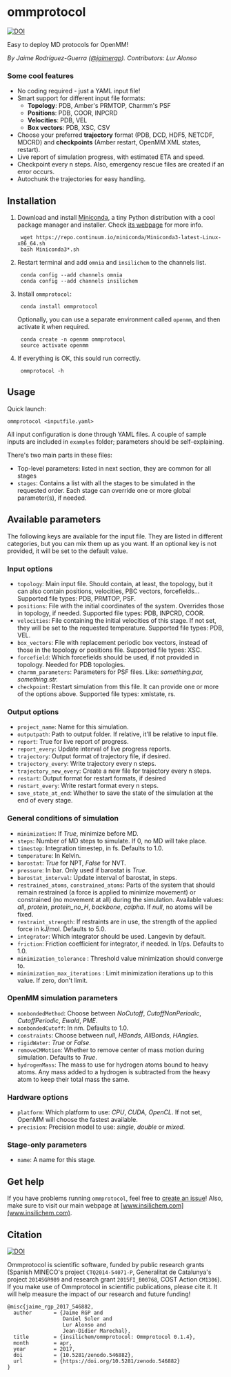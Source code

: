 ommprotocol
===========

[![DOI](https://zenodo.org/badge/50431234.svg)](https://zenodo.org/badge/latestdoi/50431234)

Easy to deploy MD protocols for OpenMM!

*By Jaime Rodríguez-Guerra ([@jaimergp](https://github.com/jaimergp)). Contributors: Lur Alonso*

### Some cool features

- No coding required - just a YAML input file!
- Smart support for different input file formats:
    * __Topology__: PDB, Amber's PRMTOP, Charmm's PSF
    * __Positions__: PDB, COOR, INPCRD
    * __Velocities__: PDB, VEL
    * __Box vectors__: PDB, XSC, CSV
- Choose your preferred **trajectory** format (PDB, DCD, HDF5, NETCDF, MDCRD) and **checkpoints** (Amber restart, OpenMM XML states, restart).
- Live report of simulation progress, with estimated ETA and speed.
- Checkpoint every n steps. Also, emergency rescue files are created if an error occurs. 
- Autochunk the trajectories for easy handling.

Installation
------------

1. Download and install [Miniconda](http://conda.pydata.org/miniconda.html), a tiny Python distribution with a cool package manager and installer. Check [its webpage](http://conda.pydata.org/docs/) for more info.

        wget https://repo.continuum.io/miniconda/Miniconda3-latest-Linux-x86_64.sh
        bash Miniconda3*.sh

2. Restart terminal and add `omnia` and `insilichem` to the channels list.

        conda config --add channels omnia
        conda config --add channels insilichem

3. Install `ommprotocol`:
    
        conda install ommprotocol

    Optionally, you can use a separate environment called `openmm`, and then activate it when required.

        conda create -n openmm ommprotocol
        source activate openmm

4. If everything is OK, this sould run correctly.

        ommprotocol -h


Usage
-----
Quick launch:

    ommprotocol <inputfile.yaml>

All input configuration is done through YAML files. A couple of sample inputs are included in `examples` folder; parameters should be self-explaining.

There's two main parts in these files: 

* Top-level parameters: listed in next section, they are common for all stages
* `stages`: Contains a list with all the stages to be simulated in the requested order. Each stage can override one or more global parameter(s), if needed.


Available parameters
--------------------
The following keys are available for the input file. They are listed in different categories, but you can mix them up as you want. If an optional key is not provided, it will be set to the default value.

### Input options
- `topology`: Main input file. Should contain, at least, the topology, but it can also contain positions, velocities, PBC vectors, forcefields... Supported file types: PDB, PRMTOP, PSF.
- `positions`: File with the initial coordinates of the system. Overrides those in topology, if needed. Supported file types: PDB, INPCRD, COOR.
- `velocities`: File containing the initial velocities of this stage. If not set, they will be set to the requested temperature. Supported file types: PDB, VEL.
- `box_vectors`: File with replacement periodic box vectors, instead of those in the topology or positions file. Supported file types: XSC.
- `forcefield`: Which forcefields should be used, if not provided in topology. Needed for PDB topologies.
- `charmm_parameters`: Parameters for PSF files. Like: *something.par, something.str.*
- `checkpoint`: Restart simulation from this file. It can provide one or more of the options above. Supported file types: xmlstate, rs.

### Output options
- `project_name`: Name for this simulation.
- `outputpath`: Path to output folder. If relative, it'll be relative to input file. 
- `report`: True for live report of progress.
- `report_every`: Update interval of live progress reports.
- `trajectory`: Output format of trajectory file, if desired.
- `trajectory_every`: Write trajectory every n steps.
- `trajectory_new_every`: Create a new file for trajectory every n steps.
- `restart`: Output format for restart formats, if desired
- `restart_every`: Write restart format every n steps.
- `save_state_at_end`: Whether to save the state of the simulation at the end of every stage.

### General conditions of simulation
- `minimization`: If *True*, minimize before MD.
- `steps`: Number of MD steps to simulate. If 0, no MD will take place.
- `timestep`: Integration timestep, in fs. Defaults to 1.0.
- `temperature`: In Kelvin.
- `barostat`: *True* for NPT, *False* for NVT.
- `pressure`: In bar. Only used if barostat is *True*.
- `barostat_interval`: Update interval of barostat, in steps.
- `restrained_atoms`, `constrained_atoms`: Parts of the system that should remain restrained (a force is applied to minimize movement) or constrained (no movement at all) during the simulation. Available values: *all*, *protein*, *protein_no_H*, *backbone*, *calpha*. If *null*, no atoms will be fixed.
- `restraint_strength`: If restraints are in use, the strength of the applied force in kJ/mol. Defaults to 5.0.
- `integrator`: Which integrator should be used. Langevin by default.
- `friction`: Friction coefficient for integrator, if needed. In 1/ps. Defaults to 1.0.
- `minimization_tolerance` : Threshold value minimization should converge to.
- `minimization_max_iterations` : Limit minimization iterations up to this value. If zero, don't limit.

### OpenMM simulation parameters
- `nonbondedMethod`: Choose between *NoCutoff*, *CutoffNonPeriodic*, *CutoffPeriodic*, *Ewald*, *PME*.
- `nonbondedCutoff`: In nm. Defaults to 1.0.   
- `constraints`: Choose between *null*, *HBonds*, *AllBonds*, *HAngles*.
- `rigidWater`: *True* or *False*.
- `removeCMMotion`: Whether to remove center of mass motion during simulation. Defaults to *True*.  
- `hydrogenMass`: The mass to use for hydrogen atoms bound to heavy atoms. Any mass added to a hydrogen is subtracted from the heavy atom to keep their total mass the same.

### Hardware options
- `platform`: Which platform to use: *CPU*, *CUDA*, *OpenCL*. If not set, OpenMM will choose the fastest available.
- `precision`: Precision model to use: *single*, *double* or *mixed*.

### Stage-only parameters
- `name`: A name for this stage. 

## Get help

If you have problems running `ommprotocol`, feel free to [create an issue](https://github.com/insilichem/ommprotocol/issues)! Also, make sure to visit our main webpage at [www.insilichem.com](www.insilichem.com).

## Citation

[![DOI](https://zenodo.org/badge/50431234.svg)](https://zenodo.org/badge/latestdoi/50431234)

Ommprotocol is scientific software, funded by public research grants (Spanish MINECO's project ``CTQ2014-54071-P``, Generalitat de Catalunya's project ``2014SGR989`` and research grant ``2015FI_B00768``, COST Action ``CM1306``). If you make use of Ommprotocol in scientific publications, please cite it. It will help measure the impact of our research and future funding!

```
@misc{jaime_rgp_2017_546882,
  author       = {Jaime RGP and 
                  Daniel Soler and 
                  Lur Alonso and 
                  Jean-Didier Marechal},
  title        = {insilichem/ommprotocol: Ommprotocol 0.1.4},
  month        = apr,
  year         = 2017,
  doi          = {10.5281/zenodo.546882},
  url          = {https://doi.org/10.5281/zenodo.546882}
}
```